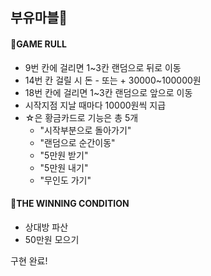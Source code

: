 ## 부유마블🛵


#### 🚕GAME RULL
* 9번 칸에 걸리면 1~3칸 랜덤으로 뒤로 이동
* 14번 칸 걸릴 시 돈 - 또는 + 30000~100000원
* 18번 칸에 걸리면 1~3칸 랜덤으로 앞으로 이동
* 시작지점 지날 때마다 10000원씩 지급
* ☆은 황금카드로 기능은 총 5개
  * "시작부분으로 돌아가기"
  * "랜덤으로 순간이동"
  * "5만원 받기"
  * "5만원 내기"
  * "무인도 가기"

 #### 🚕THE WINNING CONDITION
* 상대방 파산
* 50만원 모으기

구현 완료!

